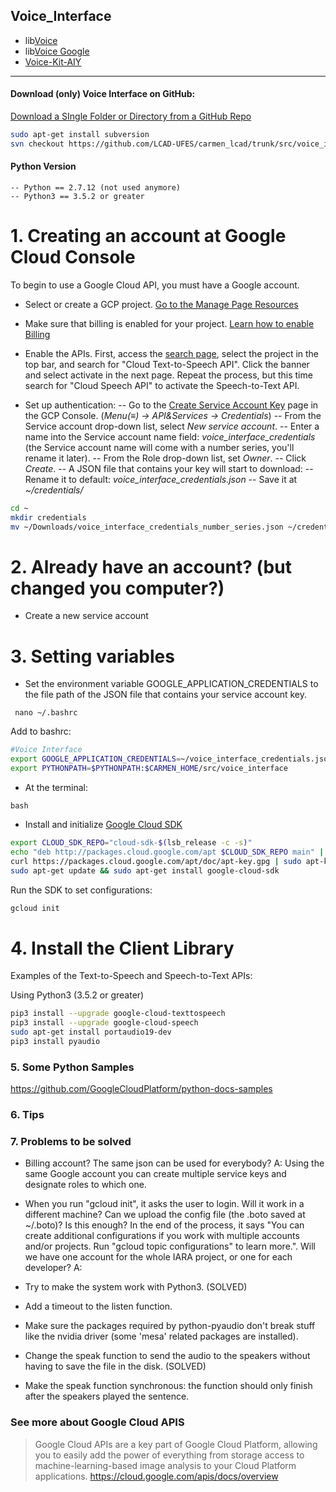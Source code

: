 ## Voice_Interface

  * lib[Voice](https://github.com/LCAD-UFES/carmen_lcad/tree/master/src/voice_interface/libvoice)
  * lib[Voice Google](https://github.com/LCAD-UFES/carmen_lcad/tree/master/src/voice_interface/libvoice_google)
  * [Voice-Kit-AIY](https://github.com/LCAD-UFES/carmen_lcad/tree/master/src/voice_interface/voice_kit_aiy)

***

#### Download (only) Voice Interface on GitHub:

[Download a SIngle Folder or Directory from a GitHub Repo](https://stackoverflow.com/questions/7106012/download-a-single-folder-or-directory-from-a-github-repo)

  ```sh
  sudo apt-get install subversion
  svn checkout https://github.com/LCAD-UFES/carmen_lcad/trunk/src/voice_interface/
  ```
#### Python Version

	-- Python == 2.7.12 (not used anymore)
	-- Python3 == 3.5.2 or greater

# 1. Creating an account at Google Cloud Console

To begin to use a Google Cloud API, you must have a Google account.

- Select or create a GCP project. [Go to the Manage Page Resources](https://console.cloud.google.com/cloud-resource-manager?_ga=2.159473469.-1617484999.1535991245)

- Make sure that billing is enabled for your project. [Learn how to enable Billing](https://cloud.google.com/billing/docs/how-to/modify-project)

- Enable the APIs. First, access the [search page](https://console.cloud.google.com/apis/library?project=voice-iara&folder&organizationId), select the project in the top bar, and search for "Cloud Text-to-Speech API". Click the banner and select activate in the next page. Repeat the process, but this time search for "Cloud Speech API" to activate the  Speech-to-Text API. 

- Set up authentication:
-- Go to the [Create Service Account Key](https://console.cloud.google.com/apis/credentials/serviceaccountkey?_ga=2.62067500.-1617484999.1535991245) page in the GCP Console. (*Menu(≡) ->  API&Services -> Credentials*)
-- From the Service account drop-down list, select *New service account*.
-- Enter a name into the Service account name field: *voice_interface_credentials* (the Service account name will come with a number series, you'll rename it later).
-- From the Role drop-down list, set *Owner*.
-- Click *Create*.
-- A JSON file that contains your key will start to download:
 -- Rename it to default: *voice_interface_credentials.json*
 -- Save it at *~/credentials/*
```sh
cd ~
mkdir credentials
mv ~/Downloads/voice_interface_credentials_number_series.json ~/credentials/voice_interface_credentials.json
```
  
# 2. Already have an account? (but changed you computer?)

 - Create a new service account
 

# 3. Setting variables
- Set the environment variable GOOGLE_APPLICATION_CREDENTIALS to the file path of the JSON file that contains your service account key.
```
 nano ~/.bashrc
``` 
 Add to bashrc:
```sh
#Voice Interface
export GOOGLE_APPLICATION_CREDENTIALS=~/voice_interface_credentials.json
export PYTHONPATH=$PYTHONPATH:$CARMEN_HOME/src/voice_interface
```
- At the terminal:
```
bash
```

- Install and initialize [Google Cloud SDK](https://cloud.google.com/sdk/docs/#deb)
```sh
export CLOUD_SDK_REPO="cloud-sdk-$(lsb_release -c -s)"
echo "deb http://packages.cloud.google.com/apt $CLOUD_SDK_REPO main" | sudo tee -a /etc/apt/sources.list.d/google-cloud-sdk.list
curl https://packages.cloud.google.com/apt/doc/apt-key.gpg | sudo apt-key add -
sudo apt-get update && sudo apt-get install google-cloud-sdk
```
Run the SDK to set configurations:
```sh
gcloud init
```

# 4. Install the Client Library

Examples of the Text-to-Speech and Speech-to-Text APIs:

Using Python3 (3.5.2 or greater)
```sh
pip3 install --upgrade google-cloud-texttospeech
pip3 install --upgrade google-cloud-speech
sudo apt-get install portaudio19-dev
pip3 install pyaudio
```

### 5. Some Python Samples

https://github.com/GoogleCloudPlatform/python-docs-samples

### 6. Tips

  
### 7. Problems to be solved

  - Billing account? The same json can be used for everybody? 
  	A: Using the same Google account you can create multiple service keys and designate roles to which one.
  	
  - When you run "gcloud init", it asks the user to login. Will it work in a different machine? Can we upload the config file (the .boto saved at ~/.boto)? Is this enough? In the end of the process, it says "You can create additional configurations if you work with multiple accounts and/or projects. Run "gcloud topic configurations" to learn more.". Will we have one account for the whole IARA project, or one for each developer?
  A:
  
  - Try to make the system work with Python3. (SOLVED)
  - Add a timeout to the listen function.
  - Make sure the packages required by python-pyaudio don't break stuff like the nvidia driver (some 'mesa' related packages are installed).
  - Change the speak function to send the audio to the speakers without having to save the file in the disk. (SOLVED)
  - Make the speak function synchronous: the function should only finish after the speakers played the sentence.

### See more about Google Cloud APIS

> Google Cloud APIs are a key part of Google Cloud Platform, allowing you to
> easily add the power of everything from storage access to machine-learning-based 
> image analysis to your Cloud Platform applications.
> https://cloud.google.com/apis/docs/overview
